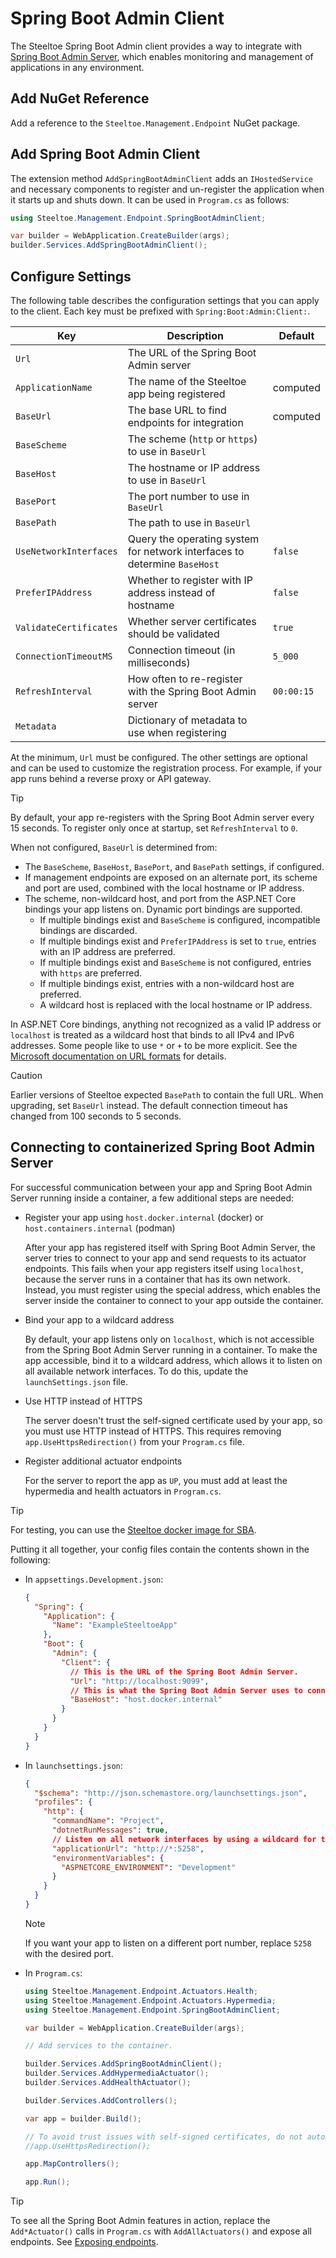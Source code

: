 # Spring Boot Admin Client

The Steeltoe Spring Boot Admin client provides a way to integrate with [Spring Boot Admin Server](https://github.com/codecentric/spring-boot-admin), which enables monitoring and management of applications in any environment.

## Add NuGet Reference

Add a reference to the `Steeltoe.Management.Endpoint` NuGet package.

## Add Spring Boot Admin Client

The extension method `AddSpringBootAdminClient` adds an `IHostedService` and necessary components to register and un-register the application when it starts up and shuts down. It can be used in `Program.cs` as follows:

```csharp
using Steeltoe.Management.Endpoint.SpringBootAdminClient;

var builder = WebApplication.CreateBuilder(args);
builder.Services.AddSpringBootAdminClient();
```

## Configure Settings

The following table describes the configuration settings that you can apply to the client.
Each key must be prefixed with `Spring:Boot:Admin:Client:`.

| Key | Description | Default |
| --- | --- | --- |
| `Url` | The URL of the Spring Boot Admin server | |
| `ApplicationName` | The name of the Steeltoe app being registered | computed |
| `BaseUrl` | The base URL to find endpoints for integration | computed |
| `BaseScheme` | The scheme (`http` or `https`) to use in `BaseUrl` | |
| `BaseHost` | The hostname or IP address to use in `BaseUrl` | |
| `BasePort` | The port number to use in `BaseUrl` | |
| `BasePath` | The path to use in `BaseUrl` | |
| `UseNetworkInterfaces` | Query the operating system for network interfaces to determine `BaseHost` | `false` |
| `PreferIPAddress` | Whether to register with IP address instead of hostname | `false` |
| `ValidateCertificates` | Whether server certificates should be validated | `true` |
| `ConnectionTimeoutMS` | Connection timeout (in milliseconds) | `5_000` |
| `RefreshInterval` | How often to re-register with the Spring Boot Admin server | `00:00:15` |
| `Metadata` | Dictionary of metadata to use when registering | |

At the minimum, `Url` must be configured. The other settings are optional and can be used to customize the registration process.
For example, if your app runs behind a reverse proxy or API gateway.

> [!TIP]
> By default, your app re-registers with the Spring Boot Admin server every 15 seconds.
> To register only once at startup, set `RefreshInterval` to `0`.

When not configured, `BaseUrl` is determined from:
- The `BaseScheme`, `BaseHost`, `BasePort`, and `BasePath` settings, if configured.
- If management endpoints are exposed on an alternate port, its scheme and port are used, combined with the local hostname or IP address.
- The scheme, non-wildcard host, and port from the ASP.NET Core bindings your app listens on. Dynamic port bindings are supported.
  - If multiple bindings exist and `BaseScheme` is configured, incompatible bindings are discarded.
  - If multiple bindings exist and `PreferIPAddress` is set to `true`, entries with an IP address are preferred.
  - If multiple bindings exist and `BaseScheme` is not configured, entries with `https` are preferred.
  - If multiple bindings exist, entries with a non-wildcard host are preferred.
  - A wildcard host is replaced with the local hostname or IP address.

In ASP.NET Core bindings, anything not recognized as a valid IP address or `localhost` is treated as a wildcard host
that binds to all IPv4 and IPv6 addresses. Some people like to use `*` or `+` to be more explicit.
See the [Microsoft documentation on URL formats](https://learn.microsoft.com/aspnet/core/fundamentals/servers/kestrel/endpoints#url-formats) for details.

> [!CAUTION]
> Earlier versions of Steeltoe expected `BasePath` to contain the full URL. When upgrading, set `BaseUrl` instead.
> The default connection timeout has changed from 100 seconds to 5 seconds.

## Connecting to containerized Spring Boot Admin Server

For successful communication between your app and Spring Boot Admin Server running inside a container,
a few additional steps are needed:

- Register your app using `host.docker.internal` (docker) or `host.containers.internal` (podman)

  After your app has registered itself with Spring Boot Admin Server, the server tries to connect to your app
  and send requests to its actuator endpoints. This fails when your app registers itself using `localhost`,
  because the server runs in a container that has its own network.
  Instead, you must register using the special address, which enables the server inside the container
  to connect to your app outside the container.

- Bind your app to a wildcard address

  By default, your app listens only on `localhost`, which is not accessible from the Spring Boot Admin Server running in a container.
  To make the app accessible, bind it to a wildcard address, which allows it to listen on all available network interfaces.
  To do this, update the `launchSettings.json` file.

- Use HTTP instead of HTTPS

  The server doesn't trust the self-signed certificate used by your app, so you must use HTTP instead of HTTPS.
  This requires removing `app.UseHttpsRedirection()` from your `Program.cs` file.

- Register additional actuator endpoints

  For the server to report the app as `UP`, you must add at least the hypermedia and health actuators in `Program.cs`.

> [!TIP]
> For testing, you can use the [Steeltoe docker image for SBA](https://github.com/SteeltoeOSS/Samples/blob/main/CommonTasks.md#spring-boot-admin).

Putting it all together, your config files contain the contents shown in the following:

- In `appsettings.Development.json`:

    ```json
    {
      "Spring": {
        "Application": {
          "Name": "ExampleSteeltoeApp"
        },
        "Boot": {
          "Admin": {
            "Client": {
              // This is the URL of the Spring Boot Admin Server.
              "Url": "http://localhost:9099",
              // This is what the Spring Boot Admin Server uses to connect to your app.
              "BaseHost": "host.docker.internal"
            }
          }
        }
      }
    }
    ```

- In `launchsettings.json`:

    ```json
    {
      "$schema": "http://json.schemastore.org/launchsettings.json",
      "profiles": {
        "http": {
          "commandName": "Project",
          "dotnetRunMessages": true,
          // Listen on all network interfaces by using a wildcard for the hostname.
          "applicationUrl": "http://*:5258",
          "environmentVariables": {
            "ASPNETCORE_ENVIRONMENT": "Development"
          }
        }
      }
    }
    ```

    > [!NOTE]
    > If you want your app to listen on a different port number, replace `5258` with the desired port.

- In `Program.cs`:

    ```csharp
    using Steeltoe.Management.Endpoint.Actuators.Health;
    using Steeltoe.Management.Endpoint.Actuators.Hypermedia;
    using Steeltoe.Management.Endpoint.SpringBootAdminClient;

    var builder = WebApplication.CreateBuilder(args);

    // Add services to the container.

    builder.Services.AddSpringBootAdminClient();
    builder.Services.AddHypermediaActuator();
    builder.Services.AddHealthActuator();

    builder.Services.AddControllers();

    var app = builder.Build();

    // To avoid trust issues with self-signed certificates, do not automatically redirect to https.
    //app.UseHttpsRedirection();

    app.MapControllers();

    app.Run();
    ```

> [!TIP]
> To see all the Spring Boot Admin features in action, replace the `Add*Actuator()` calls in `Program.cs` with `AddAllActuators()` and expose all endpoints. See [Exposing endpoints](./using-endpoints.md#exposing-endpoints).
